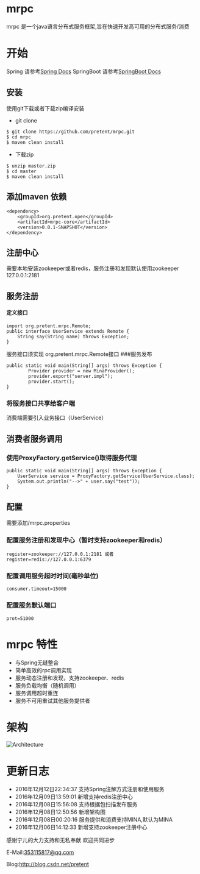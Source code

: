 # mrpc
mrpc 是一个java语言分布式服务框架,旨在快速开发高可用的分布式服务/消费

# 开始

Spring 请参考[Spring Docs](mrpc-support/mrpc-support-spring/README.md)
SpringBoot 请参考[SpringBoot Docs](mrpc-support/spring-boot-starter-mrpc/README.md)

## 安装

使用git下载或者下载zip编译安装

* git clone

```
$ git clone https://github.com/pretent/mrpc.git
$ cd mrpc
$ maven clean install
```

* 下载zip

```
$ unzip master.zip
$ cd master
$ maven clean install
```

## 添加maven 依赖
```
<dependency>
	<groupId>org.pretent.open</groupId>
	<artifactId>mrpc-core</artifactId>
	<version>0.0.1-SNAPSHOT</version>
</dependency>
```

## 注册中心
需要本地安装zookeeper或者redis，服务注册和发现默认使用zookeeper 127.0.0.1:2181

## 服务注册
#### 定义接口
```
import org.pretent.mrpc.Remote;
public interface UserService extends Remote {
    String say(String name) throws Exception;
}
```
服务接口须实现 org.pretent.mrpc.Remote接口
###服务发布
```
public static void main(String[] args) throws Exception {
		Provider provider = new MinaProvider();
		provider.export("server.impl");
		provider.start();
}
```
### 将服务接口共享给客户端
消费端需要引入业务接口（UserService）
## 消费者服务调用
### 使用ProxyFactory.getService()取得服务代理
```
public static void main(String[] args) throws Exception {
	UserService service = ProxyFactory.getService(UserService.class);
	System.out.println("-->" + user.say("test"));
}
```
## 配置

需要添加/mrpc.properties

### 配置服务注册和发现中心（暂时支持zookeeper和redis）
```
register=zookeeper://127.0.0.1:2181 或者
register=redis://127.0.0.1:6379
```

### 配置调用服务超时时间(毫秒单位)
```
consumer.timeout=15000
```

### 配置服务默认端口
```
prot=51000
```

# mrpc 特性
* 与Spring无缝整合
* 简单高效的rpc调用实现
* 服务动态注册和发现，支持zookeeper、redis
* 服务负载均衡（随机调用）
* 服务调用超时重连
* 服务不可用重试其他服务提供者

# 架构

![Architecture](./architecture.png)

# 更新日志

* 2016年12月12日22:34:37 支持Spring注解方式注册和使用服务
* 2016年12月09日13:59:01 新增支持redis注册中心
* 2016年12月08日15:56:08 支持根据包扫描发布服务
* 2016年12月08日12:50:56 新增架构图
* 2016年12月08日00:20:16 服务提供和消费支持MINA,默认为MINA
* 2016年12月06日14:12:33 新增支持zookeeper注册中心


感谢宁儿的大力支持和无私奉献
欢迎共同进步

E-Mail:353115817@qq.com

Blog:http://blog.csdn.net/pretent